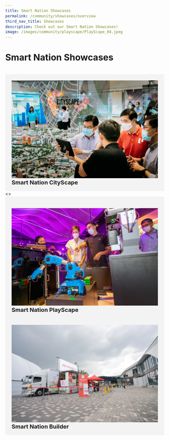 ```yaml
---
title: Smart Nation Showcases
permalink: /community/showcases/overview
third_nav_title: Showcases
description: Check out our Smart Nation Showcases!
image: /images/community/playscape/PlayScape_04.jpeg
---
```

# Smart Nation Showcases

<br>
<div class="row">
  <div class="col" style="background-color: #f3f3f3; padding: 20px 20px 0px 20px;"> 
    <a href="/community/showcases/cityscape"><img src="/images/community/cityscape/Cityscape-01.jpeg" alt="CityScape"></a><br>
    <div class="header" style="font-size:18px"><b>Smart Nation CityScape</b></div><br>
  </div> <> 
  	<div class="col" style="background-color: #f3f3f3; padding: 20px 20px 0px 20px;"> &nbsp &nbsp &nbsp &nbsp
      <a href="/community/showcases/playscape"><img src="/images/community/playscape/Playscape_Rubik.jpg" alt="PlayScape"></a><br>
      <div class="header" style="font-size:18px"><b>Smart Nation PlayScape</b></div>  <br>
  </div>
 </div>
 
 <div class="row">  
  <div class="col" style="background-color: #f3f3f3; padding: 20px 20px 0px 20px;"> 
	    <a href="/community/showcases/builder"><img src="/images/community/builder/Smart_Nation_Builder_00.jpeg"></a><br>
     <div class="header" style="font-size:18px"><b>Smart Nation Builder</b></div><br>
  </div> &nbsp &nbsp &nbsp &nbsp
  	<div class="col" style="padding: 0px 20px 0px 20px;" ><br>
  </div>
 </div>